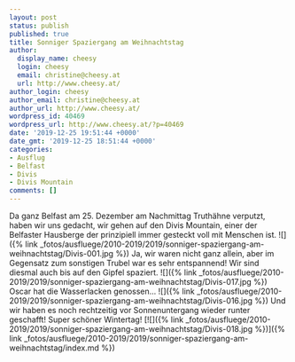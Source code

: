 ```yaml
---
layout: post
status: publish
published: true
title: Sonniger Spaziergang am Weihnachtstag
author:
  display_name: cheesy
  login: cheesy
  email: christine@cheesy.at
  url: http://www.cheesy.at/
author_login: cheesy
author_email: christine@cheesy.at
author_url: http://www.cheesy.at/
wordpress_id: 40469
wordpress_url: http://www.cheesy.at/?p=40469
date: '2019-12-25 19:51:44 +0000'
date_gmt: '2019-12-25 18:51:44 +0000'
categories:
- Ausflug
- Belfast
- Divis
- Divis Mountain
comments: []
---
```

Da ganz Belfast am 25. Dezember am Nachmittag Truthähne verputzt, haben wir uns gedacht, wir gehen auf den Divis Mountain, einer der Belfaster Hausberge der prinzipiell immer gesteckt voll mit Menschen ist.
![]({% link _fotos/ausfluege/2010-2019/2019/sonniger-spaziergang-am-weihnachtstag/Divis-001.jpg %})
Ja, wir waren nicht ganz allein, aber im Gegensatz zum sonstigen Trubel war es sehr entspannend! Wir sind diesmal auch bis auf den Gipfel spaziert.
![]({% link _fotos/ausfluege/2010-2019/2019/sonniger-spaziergang-am-weihnachtstag/Divis-017.jpg %})
Oscar hat die Wasserlacken genossen...
![]({% link _fotos/ausfluege/2010-2019/2019/sonniger-spaziergang-am-weihnachtstag/Divis-016.jpg %})
Und wir haben es noch rechtzeitig vor Sonnenuntergang wieder runter geschafft! Super schöner Wintertag!
[![]({% link _fotos/ausfluege/2010-2019/2019/sonniger-spaziergang-am-weihnachtstag/Divis-018.jpg %})]({% link _fotos/ausfluege/2010-2019/2019/sonniger-spaziergang-am-weihnachtstag/index.md %})
